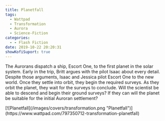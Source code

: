 ```yaml
---
title: Planetfall
tags:
  - Wattpad
  - Transformation
  - Aurora
  - Science-Fiction
categories:
  - - Flash Fiction
date: 2019-10-22 20:20:31
showKofiSuport: true
---
```


The Aurorans dispatch a ship, Escort One, to the first planet in the solar system. Early in the trip, Britt argues with the pilot Isaac about every detail. Despite those arguments, Isaac and Jessica pilot Escort One to the new world. Once they settle into orbit, they begin the required surveys. As they orbit the planet, they wait for the surveys to conclude.<!-- more --> Will the scientist be able to descend and begin their ground surveys? If they can will the planet be suitable for the initial Auroran settlement?

<div class="center">[![Planetfall](/images/covers/transformation.png "Planetfall")](https://www.wattpad.com/797350712-transformation-planetfall)</div>